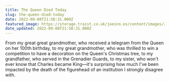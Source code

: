 ```yaml
---
title: The Queen Died Today
slug: the-queen-died-today
date: 2022-09-08T21:58:31.000Z
featured_image: https://storage.traist.co.uk/joeinn.es/content/images/2022/09/image.png
date_updated: 2022-09-08T21:58:31.000Z
---
```


From my great great grandmother, who received a telegram from the Queen on her 100th birthday, to my great grandmother, who was thrilled to win a competition to have a decoration on the Queen's Christmas tree, to my grandfather, who served in the Grenadier Guards, to my sister, who won't ever know that Charles became King—it's surprising how much I've been impacted by the death of the figurehead of an institution I strongly disagree with.

